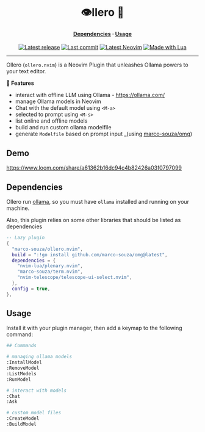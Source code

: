 <h1 align="center">👁️llero 🦙</h1>
<div>
  <h4 align="center">
    <a href="#dependencies">Dependencies</a> ·
    <a href="#usage">Usage</a>
  </h4>
</div>
<div align="center">
  <a href="https://github.com/marco-souza/ollero.nvim/releases/latest"
    ><img
      alt="Latest release"
      src="https://img.shields.io/github/v/release/marco-souza/ollero.nvim?style=for-the-badge&logo=starship&logoColor=D9E0EE&labelColor=302D41&&color=d9b3ff&include_prerelease&sort=semver"
  /></a>
  <a href="https://github.com/marco-souza/ollero.nvim/pulse"
    ><img
      alt="Last commit"
      src="https://img.shields.io/github/last-commit/marco-souza/ollero.nvim?style=for-the-badge&logo=github&logoColor=D9E0EE&labelColor=302D41&color=9fdf9f"
  /></a>
  <a href="https://github.com/neovim/neovim/releases/latest"
    ><img
      alt="Latest Neovim"
      src="https://img.shields.io/github/v/release/neovim/neovim?style=for-the-badge&logo=neovim&logoColor=D9E0EE&label=Neovim&labelColor=302D41&color=99d6ff&sort=semver"
  /></a>
  <a href="http://www.lua.org/"
    ><img
      alt="Made with Lua"
      src="https://img.shields.io/badge/Built%20with%20Lua-grey?style=for-the-badge&logo=lua&logoColor=D9E0EE&label=Lua&labelColor=302D41&color=b3b3ff"
  /></a>
  <!-- <a href="https://www.buymeacoffee.com/marco-souza" -->
  <!--   ><img -->
  <!--     alt="Buy me a coffee" -->
  <!--     src="https://img.shields.io/badge/Buy%20me%20a%20coffee-grey?style=for-the-badge&logo=buymeacoffee&logoColor=D9E0EE&label=Sponsor&labelColor=302D41&color=ffff99" -->
  <!-- /></a> -->
</div>
<hr />

Ollero (`ollero.nvim`) is a Neovim Plugin that unleashes Ollama powers to your
text editor.

**🚀 Features**
- interact with offline LLM using Ollama - https://ollama.com/
- manage Ollama models in Neovim
- Chat with the default model using `<M-a>`
- selected to prompt using `<M-s>`
- list online and offline models
- build and run custom ollama modelfile
- generate `Modelfile` based on prompt input _(using [marco-souza/omg](https://github.com/marco-souza/omg))

## Demo

https://www.loom.com/share/a61362b16dc94c4b82426a03f0797099

## Dependencies

Ollero run [ollama](https://ollama.ai/), so you must have `ollama` installed and running on your machine.

Also, this plugin relies on some other libraries that should be listed as dependencies

```lua
-- Lazy plugin
{
  "marco-souza/ollero.nvim",
  build = ":!go install github.com/marco-souza/omg@latest",
  dependencies = {
    "nvim-lua/plenary.nvim",
    "marco-souza/term.nvim",
    "nvim-telescope/telescope-ui-select.nvim",
  },
  config = true,
},
```

## Usage

Install it with your plugin manager, then add a keymap to the following command:

```sh
## Commands

# managing ollama models
:InstallModel
:RemoveModel
:ListModels
:RunModel

# interact with models
:Chat
:Ask

# custom model files
:CreateModel
:BuildModel
```
